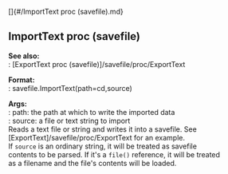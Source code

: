 []{#/ImportText proc (savefile).md}    
## ImportText proc (savefile)    
**See also:**    
:   [ExportText proc (savefile)]/savefile/proc/ExportText    
<!-- -->    
**Format:**    
:   savefile.ImportText(path=cd,source)    
<!-- -->    
**Args:**    
:   path: the path at which to write the imported data    
:   source: a file or text string to import    
Reads a text file or string and writes it into a savefile. See    
[ExportText]/savefile/proc/ExportText for an example.    
If `source` is an ordinary string, it will be treated as savefile    
contents to be parsed. If it\'s a `file()` reference, it will be treated    
as a filename and the file\'s contents will be loaded.  
